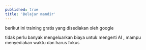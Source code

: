 ```yaml
---
published: true
title: 'Belajar mandir'
---
```


berikut ini training gratis yang disediakan oleh google 

tidak perlu banyak mengeluarkan biaya untuk mengerti AI , mampu menyediakan waktu dan harus fokus